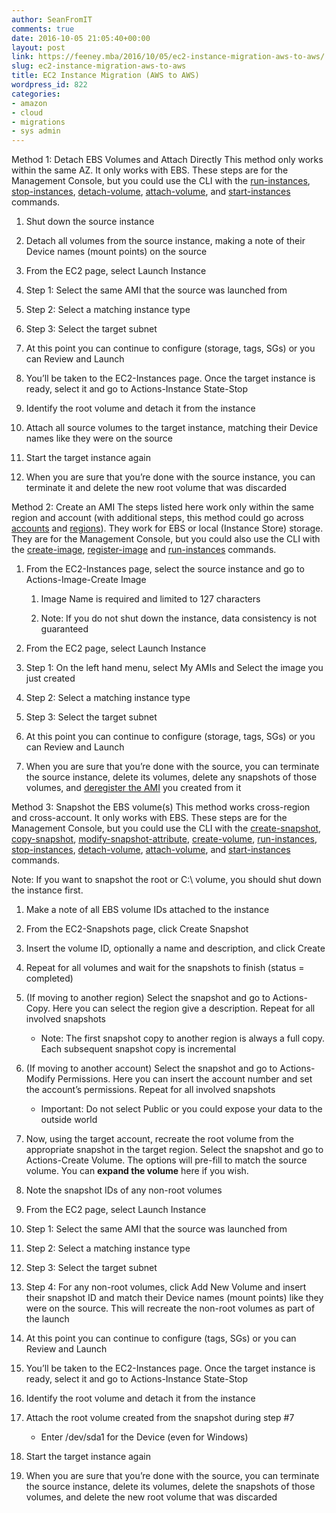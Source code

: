 ```yaml
---
author: SeanFromIT
comments: true
date: 2016-10-05 21:05:40+00:00
layout: post
link: https://feeney.mba/2016/10/05/ec2-instance-migration-aws-to-aws/
slug: ec2-instance-migration-aws-to-aws
title: EC2 Instance Migration (AWS to AWS)
wordpress_id: 822
categories:
- amazon
- cloud
- migrations
- sys admin
---
```


Method 1: Detach EBS Volumes and Attach Directly
This method only works within the same AZ. It only works with EBS. These steps are for the Management Console, but you could use the CLI with the [run-instances](http://docs.aws.amazon.com/cli/latest/reference/ec2/run-instances.html), [stop-instances](http://docs.aws.amazon.com/cli/latest/reference/ec2/stop-instances.html), [detach-volume](http://docs.aws.amazon.com/cli/latest/reference/ec2/detach-volume.html), [attach-volume](http://docs.aws.amazon.com/cli/latest/reference/ec2/attach-volume.html), and [start-instances](http://docs.aws.amazon.com/cli/latest/reference/ec2/start-instances.html) commands.

1. Shut down the source instance

2. Detach all volumes from the source instance, making a note of their Device names (mount points) on the source

3. From the EC2 page, select Launch Instance

4. Step 1: Select the same AMI that the source was launched from

5. Step 2: Select a matching instance type

6. Step 3: Select the target subnet

7. At this point you can continue to configure (storage, tags, SGs) or you can Review and Launch

8. You’ll be taken to the EC2-Instances page. Once the target instance is ready, select it and go to Actions-Instance State-Stop

9. Identify the root volume and detach it from the instance

10. Attach all source volumes to the target instance, matching their Device names like they were on the source

11. Start the target instance again

12. When you are sure that you’re done with the source instance, you can terminate it and delete the new root volume that was discarded


Method 2: Create an AMI
The steps listed here work only within the same region and account (with additional steps, this method could go across [accounts](http://docs.aws.amazon.com/AWSEC2/latest/UserGuide/sharingamis-explicit.html) and [regions](https://aws.amazon.com/about-aws/whats-new/2013/03/12/announcing-ami-copy-for-amazon-ec2/)). They work for EBS or local (Instance Store) storage. They are for the Management Console, but you could also use the CLI with the [create-image](http://docs.aws.amazon.com/cli/latest/reference/ec2/create-image.html), [register-image](http://docs.aws.amazon.com/cli/latest/reference/ec2/register-image.html) and [run-instances](http://docs.aws.amazon.com/cli/latest/reference/ec2/run-instances.html) commands.

1. From the EC2-Instances page, select the source instance and go to Actions-Image-Create Image

    1. Image Name is required and limited to 127 characters

    2. Note: If you do not shut down the instance, data consistency is not guaranteed

2. From the EC2 page, select Launch Instance

3. Step 1: On the left hand menu, select My AMIs and Select the image you just created

4. Step 2: Select a matching instance type

5. Step 3: Select the target subnet

6. At this point you can continue to configure (storage, tags, SGs) or you can Review and Launch

7. When you are sure that you’re done with the source, you can terminate the source instance, delete its volumes, delete any snapshots of those volumes, and [deregister the AMI](http://docs.aws.amazon.com/AWSEC2/latest/UserGuide/deregister-ami.html#clean-up-ebs-ami) you created from it


Method 3: Snapshot the EBS volume(s)
This method works cross-region and cross-account. It only works with EBS. These steps are for the Management Console, but you could use the CLI with the [create-snapshot](http://docs.aws.amazon.com/cli/latest/reference/ec2/create-snapshot.html), [copy-snapshot](http://docs.aws.amazon.com/cli/latest/reference/ec2/copy-snapshot.html), [modify-snapshot-attribute](http://docs.aws.amazon.com/cli/latest/reference/ec2/modify-snapshot-attribute.html), [create-volume](http://docs.aws.amazon.com/cli/latest/reference/ec2/create-volume.html), [run-instances](http://docs.aws.amazon.com/cli/latest/reference/ec2/run-instances.html), [stop-instances](http://docs.aws.amazon.com/cli/latest/reference/ec2/stop-instances.html), [detach-volume](http://docs.aws.amazon.com/cli/latest/reference/ec2/detach-volume.html), [attach-volume](http://docs.aws.amazon.com/cli/latest/reference/ec2/attach-volume.html), and [start-instances](http://docs.aws.amazon.com/cli/latest/reference/ec2/start-instances.html) commands.

Note: If you want to snapshot the root or C:\ volume, you should shut down the instance first.

1. Make a note of all EBS volume IDs attached to the instance

2. From the EC2-Snapshots page, click Create Snapshot

3. Insert the volume ID, optionally a name and description, and click Create

4. Repeat for all volumes and wait for the snapshots to finish (status = completed)

5. (If moving to another region) Select the snapshot and go to Actions-Copy. Here you can select the region give a description. Repeat for all involved snapshots

    * Note: The first snapshot copy to another region is always a full copy. Each subsequent snapshot copy is incremental

6. (If moving to another account) Select the snapshot and go to Actions-Modify Permissions. Here you can insert the account number and set the account’s permissions. Repeat for all involved snapshots

    * Important: Do not select Public or you could expose your data to the outside world

7. Now, using the target account, recreate the root volume from the appropriate snapshot in the target region. Select the snapshot and go to Actions-Create Volume. The options will pre-fill to match the source volume. You can **expand the volume** here if you wish.

8. Note the snapshot IDs of any non-root volumes

9. From the EC2 page, select Launch Instance

10. Step 1: Select the same AMI that the source was launched from

11. Step 2: Select a matching instance type

12. Step 3: Select the target subnet

13. Step 4: For any non-root volumes, click Add New Volume and insert their snapshot ID and match their Device names (mount points) like they were on the source. This will recreate the non-root volumes as part of the launch

14. At this point you can continue to configure (tags, SGs) or you can Review and Launch

15. You’ll be taken to the EC2-Instances page. Once the target instance is ready, select it and go to Actions-Instance State-Stop

16. Identify the root volume and detach it from the instance

17. Attach the root volume created from the snapshot during step #7

    * Enter /dev/sda1 for the Device (even for Windows)

18. Start the target instance again

19. When you are sure that you’re done with the source, you can terminate the source instance, delete its volumes, delete the snapshots of those volumes, and delete the new root volume that was discarded

